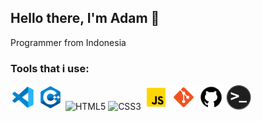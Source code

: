 ## Hello there, I'm Adam 👋

Programmer from Indonesia

### Tools that i use:

<div>
<img alt="Visual Studio Code" width="40px" src="./img/vscode.svg" />
<img alt="CPP" width="40px" src="./img/c++.svg">
<img alt="HTML5" width="40px" src="./img/html5" />
<img alt="CSS3" width="40px" src="css3.svg" />
<img alt="JavaScript" width="40px" src="./img/javascript.svg" />
<img alt="Git" width="40px" src="./img/git.svg" />
<img alt="GitHub" width="40px" src="./img/github.svg" />
<img alt="Terminal" width="40px" src="./img/terminal.png" />
<br>
<br>
</div>
